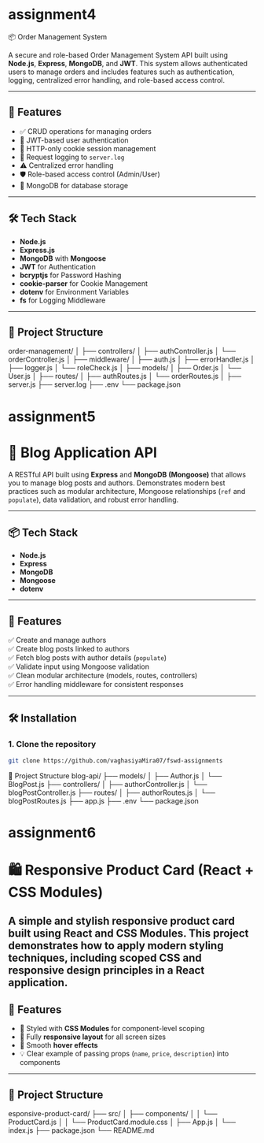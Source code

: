 # assignment4

📦 Order Management System

A secure and role-based Order Management System API built using **Node.js**, **Express**, **MongoDB**, and **JWT**. This system allows authenticated users to manage orders and includes features such as authentication, logging, centralized error handling, and role-based access control.

---

## 🚀 Features

- ✅ CRUD operations for managing orders
- 🔐 JWT-based user authentication
- 🍪 HTTP-only cookie session management
- 🧾 Request logging to `server.log`
- ⚠️ Centralized error handling
- 🛡️ Role-based access control (Admin/User)
- 💾 MongoDB for database storage

---

## 🛠️ Tech Stack

- **Node.js**
- **Express.js**
- **MongoDB** with **Mongoose**
- **JWT** for Authentication
- **bcryptjs** for Password Hashing
- **cookie-parser** for Cookie Management
- **dotenv** for Environment Variables
- **fs** for Logging Middleware

---

## 📁 Project Structure
order-management/ │ ├── controllers/ │ ├── authController.js │ └── orderController.js │ ├── middleware/ │ ├── auth.js │ ├── errorHandler.js │ ├── logger.js │ └── roleCheck.js │ ├── models/ │ ├── Order.js │ └── User.js │ ├── routes/ │ ├── authRoutes.js │ └── orderRoutes.js │ ├── server.js ├── server.log ├── .env └── package.json




# assignment5
# 📝 Blog Application API

A RESTful API built using **Express** and **MongoDB (Mongoose)** that allows you to manage blog posts and authors. Demonstrates modern best practices such as modular architecture, Mongoose relationships (`ref` and `populate`), data validation, and robust error handling.

---

## 📦 Tech Stack

- **Node.js**
- **Express**
- **MongoDB**
- **Mongoose**
- **dotenv**

---

## 🚀 Features

✅ Create and manage authors  
✅ Create blog posts linked to authors  
✅ Fetch blog posts with author details (`populate`)  
✅ Validate input using Mongoose validation  
✅ Clean modular architecture (models, routes, controllers)  
✅ Error handling middleware for consistent responses

---

## 🛠️ Installation

### 1. Clone the repository
```bash
git clone https://github.com/vaghasiyaMira07/fswd-assignments
```

📂 Project Structure
blog-api/
├── models/
│   ├── Author.js
│   └── BlogPost.js
├── controllers/
│   ├── authorController.js
│   └── blogPostController.js
├── routes/
│   ├── authorRoutes.js
│   └── blogPostRoutes.js
├── app.js
├── .env
└── package.json


# assignment6
# 🛍️ Responsive Product Card (React + CSS Modules)

A simple and stylish **responsive product card** built using **React** and **CSS Modules**. This project demonstrates how to apply modern styling techniques, including scoped CSS and responsive design principles in a React application.
---

## 🚀 Features

- 🎨 Styled with **CSS Modules** for component-level scoping
- 📱 Fully **responsive layout** for all screen sizes
- 🔄 Smooth **hover effects**
- 💡 Clear example of passing props (`name`, `price`, `description`) into components

---

## 📂 Project Structure

esponsive-product-card/ ├── src/ │ ├── components/ │ │ └── ProductCard.js │ │ └── ProductCard.module.css │ ├── App.js │ └── index.js ├── package.json └── README.md
